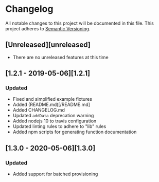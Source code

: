 # Changelog
All notable changes to this project will be documented in this file.
This project adheres to [Semantic Versioning](http://semver.org/).

## [Unreleased][unreleased]
- There are no unreleased features at this time

## [1.2.1 - 2019-05-06][1.2.1]
### Updated
- Fixed and simplified example fixtures
- Added (README.md)[/README.md]
- Added CHANGELOG.md
- Updated `addData` deprecation warning
- Added nodejs 10 to travis configuration
- Updated linting rules to adhere to "lib" rules
- Added npm scripts for generating function documentation

## [1.3.0 - 2020-05-06][1.3.0]
### Updated
- Added support for batched provisioning
